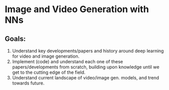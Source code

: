 # Image and Video Generation with NNs

## Goals:
1. Understand key developments/papers and history around deep learning for video and image generation.
2. Implement (code) and understand each one of these papers/developments from scratch, building upon knowledge until we get to the cutting edge of the field.
3. Understand current landscape of video/image gen. models, and trend towards future.  